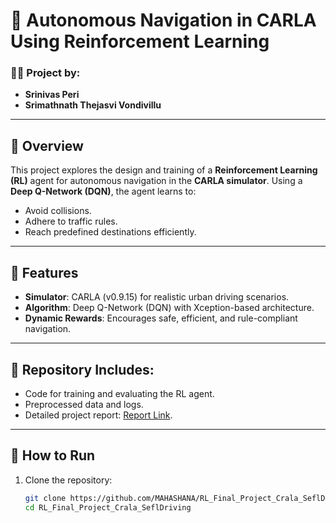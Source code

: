 # 🚗 Autonomous Navigation in CARLA Using Reinforcement Learning

### 👨‍💻 Project by:
- **Srinivas Peri**  
- **Srimathnath Thejasvi Vondivillu**

---

## 📝 Overview
This project explores the design and training of a **Reinforcement Learning (RL)** agent for autonomous navigation in the **CARLA simulator**. Using a **Deep Q-Network (DQN)**, the agent learns to:
- Avoid collisions.
- Adhere to traffic rules.
- Reach predefined destinations efficiently.

---

## 🌟 Features
- **Simulator**: CARLA (v0.9.15) for realistic urban driving scenarios.
- **Algorithm**: Deep Q-Network (DQN) with Xception-based architecture.
- **Dynamic Rewards**: Encourages safe, efficient, and rule-compliant navigation.

---

## 🔗 Repository Includes:
- Code for training and evaluating the RL agent.
- Preprocessed data and logs.
- Detailed project report: [Report Link](./RL_Project_Report(1).pdf).

---

## 📂 How to Run
1. Clone the repository:
   ```bash
   git clone https://github.com/MAHASHANA/RL_Final_Project_Crala_SeflDriving
   cd RL_Final_Project_Crala_SeflDriving
